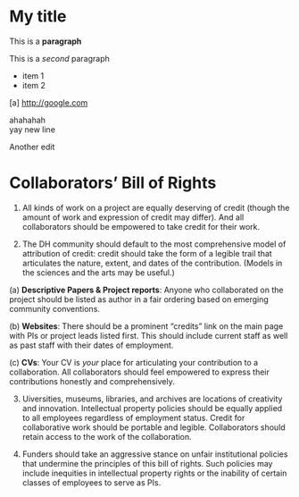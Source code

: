 # My title

This is a **paragraph**

This is a *second* paragraph

* item 1
* item 2

[a] http://google.com

ahahahah <br/>
yay new line

Another edit

# Collaborators’ Bill of Rights

1.  All kinds of work on a project are equally deserving of credit (though the amount of work and expression of credit may differ). And all collaborators should be empowered to take credit for their work.


2. The DH community should default to the most comprehensive model of attribution of credit: credit should take the form of a legible trail that articulates the nature, extent, and dates of the contribution. (Models in the sciences and the arts may be useful.)

  (a) **Descriptive Papers & Project reports**: Anyone who collaborated on the project should be listed as author in a fair ordering based on emerging community conventions.

  (b) **Websites**: There should be a prominent “credits” link on the main page with PIs or project leads listed first. This should include current staff as well as past staff with their dates of employment.

  (c) **CVs**: Your CV is *your* place for articulating your contribution to a collaboration. All collaborators should feel empowered to express their contributions honestly and comprehensively.


3.  Uiversities, museums, libraries, and archives are locations of creativity and innovation. Intellectual property policies should be equally applied to all employees regardless of employment status. Credit for collaborative work should be portable and legible. Collaborators should retain access to the work of the collaboration.


4. Funders should take an aggressive stance on unfair institutional policies that undermine the principles of this bill of rights. Such policies may include inequities in intellectual property rights or the inability of certain classes of employees to serve as PIs.
